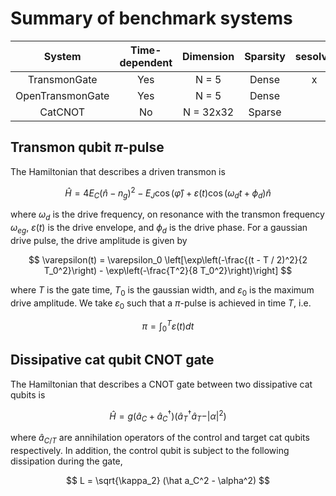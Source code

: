 # Summary of benchmark systems

|      System      	| Time-dependent 	|  Dimension  	| Sparsity 	| sesolve 	| mesolve 	| smesolve 	|
|:----------------:	|:--------------:	|:-----------:	|:--------:	|:-------:	|:-------:	|:--------:	|
|   TransmonGate   	|       Yes      	|    N = 5    	|   Dense  	|    x    	|         	|          	|
| OpenTransmonGate 	|       Yes      	|    N = 5    	|   Dense  	|         	|    x    	|          	|
|      CatCNOT     	|       No       	| N = 32x32 	|  Sparse  	|         	|    x    	|          	|

## Transmon qubit $\pi$-pulse

The Hamiltonian that describes a driven transmon is

$$
    \hat H = 4 E_C (\hat n - n_g)^2 - E_J \cos(\hat \varphi) + \varepsilon(t) \cos(\omega_d t + \phi_d) \hat n
$$

where $\omega_d$ is the drive frequency, on resonance with the transmon frequency $\omega_{eg}$, $\varepsilon(t)$ is the drive envelope, and $\phi_d$ is the drive phase. For a gaussian drive pulse, the drive amplitude is given by

$$
    \varepsilon(t) = \varepsilon_0 \left[\exp\left(-\frac{(t - T / 2)^2}{2 T_0^2}\right) - \exp\left(-\frac{T^2}{8 T_0^2}\right)\right]
$$

where $T$ is the gate time, $T_0$ is the gaussian width, and $\varepsilon_0$ is the maximum drive amplitude. We take $\varepsilon_0$ such that a $\pi$-pulse is achieved in time $T$, i.e.

$$
    \pi = \int_0^T \varepsilon(t) dt
$$

## Dissipative cat qubit CNOT gate

The Hamiltonian that describes a CNOT gate between two dissipative cat qubits is

$$
    \hat H = g (\hat a_C + \hat a_C^\dagger) (\hat a_T^\dagger \hat a_T - \vert \alpha \vert^2)
$$

where $\hat a_{C/T}$ are annihilation operators of the control and target cat qubits respectively. In addition, the control qubit is subject to the following dissipation during the gate,

$$
    L = \sqrt{\kappa_2} (\hat a_C^2 - \alpha^2)
$$
